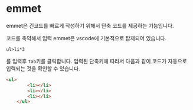 # emmet
emmet은 긴코드를 빠르게 작성하기 위해서 단축 코드를 제공하는 기능입니다.

코드를 축약해서 입력
emmet은 vscode에 기본적으로 탑제되어 있습니다.

```
ul>li*3
```
를 입력후 `tab`키를 클릭합니다. 입력된 단축키에 따라서 다음과 같이 코드가 자동으로 입력되는 것을 확인할 수 있습니다.

```html
<ul>
        <li></li>
        <li></li>
        <li></li>
    </ul>
```
